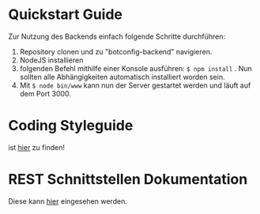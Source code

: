 # Quickstart Guide
Zur Nutzung des Backends einfach folgende Schritte durchführen:
1. Repository clonen und zu "botconfig-backend" navigieren.
2. NodeJS installieren
3. folgenden Befehl mithilfe einer Konsole ausführen: `$ npm install` . Nun sollten alle Abhängigkeiten automatisch installiert worden sein.
4. Mit `$ node bin/www` kann nun der Server gestartet werden und läuft auf dem Port 3000.

# Coding Styleguide
ist [hier](https://docs.google.com/document/d/1HaL28Z3vRojteKnX3hriexxzIty_dGY92mChamkAZB8/edit) zu finden!

# REST Schnittstellen Dokumentation
Diese kann [hier](https://github.com/Lumean97/SEP-Ravenclaw/wiki/06_REST-Schnittstellen) eingesehen werden.
